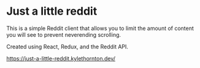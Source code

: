 # Just a little reddit

This is a simple Reddit client that allows you to limit the amount of content you will see to prevent neverending scrolling.

Created using React, Redux, and the Reddit API.

https://just-a-little-reddit.kylethornton.dev/
